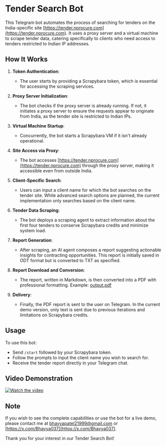 # Tender Search Bot

This Telegram bot automates the process of searching for tenders on the India-specific site [https://tender.nprocure.com](https://tender.nprocure.com). It uses a proxy server and a virtual machine to scrape tender data, catering specifically to clients who need access to tenders restricted to Indian IP addresses.

## How It Works

1. **Token Authentication**:

   - The user starts by providing a Scrapybara token, which is essential for accessing the scraping services.

2. **Proxy Server Initialization**:

   - The bot checks if the proxy server is already running. If not, it initiates a proxy server to ensure the requests appear to originate from India, as the tender site is restricted to Indian IPs.

3. **Virtual Machine Startup**:

   - Concurrently, the bot starts a Scrapybara VM if it isn't already operational.

4. **Site Access via Proxy**:

   - The bot accesses [https://tender.nprocure.com](https://tender.nprocure.com) through the proxy server, making it accessible even from outside India.

5. **Client-Specific Search**:

   - Users can input a client name for which the bot searches on the tender site. While advanced search options are planned, the current implementation only searches based on the client name.

6. **Tender Data Scraping**:

   - The bot deploys a scraping agent to extract information about the first four tenders to conserve Scrapybara credits and minimize system load.

7. **Report Generation**:

   - After scraping, an AI agent composes a report suggesting actionable insights for contracting opportunities. This report is initially saved in ODT format but is converted to TXT as specified.

8. **Report Download and Conversion**:

   - The report, written in Markdown, is then converted into a PDF with professional formatting. Example: [output.pdf](https://github.com/Bhavya031/scrapybara-tenderbot/blob/main/output.pdf)

9. **Delivery**:
   - Finally, the PDF report is sent to the user on Telegram. In the current demo version, only text is sent due to previous iterations and limitations on Scrapybara credits.

## Usage

To use this bot:

- Send `/start` followed by your Scrapybara token.
- Follow the prompts to input the client name you wish to search for.
- Receive the tender report directly in your Telegram chat.

## Video Demonstration
[![Watch the video](https://img.youtube.com/vi/1H5GpZY7nSa_JsIyfmZzkd-kNZt5EtLKK/0.jpg)](https://www.youtube.com/watch?v=1H5GpZY7nSa_JsIyfmZzkd-kNZt5EtLKK)

## Note

If you wish to see the complete capabilities or use the bot for a live demo, please contact me at [bhavyapatel21999@gmail.com](mailto:bhavyapatel21999@gmail.com) or [https://x.com/Bhavya037](https://x.com/Bhavya037).

Thank you for your interest in our Tender Search Bot!
